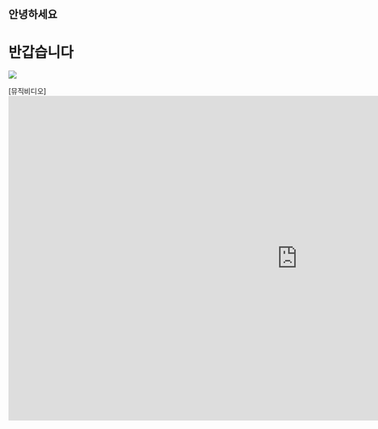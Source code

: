 ## 안녕하세요
# 반갑습니다

<img src = "https://encrypted-tbn0.gstatic.com/images?q=tbn:ANd9GcSVm8pgVNgZN5qZVkCufpYrRDPQ5Yt_aib2yA&usqp=CAU"/> <br>

[뮤직비디오] <iframe width="1143" height="643" src="https://www.youtube.com/embed/CuklIb9d3fI" title="YouTube video player" frameborder="0" allow="accelerometer; autoplay; clipboard-write; encrypted-media; gyroscope; picture-in-picture" allowfullscreen></iframe>
